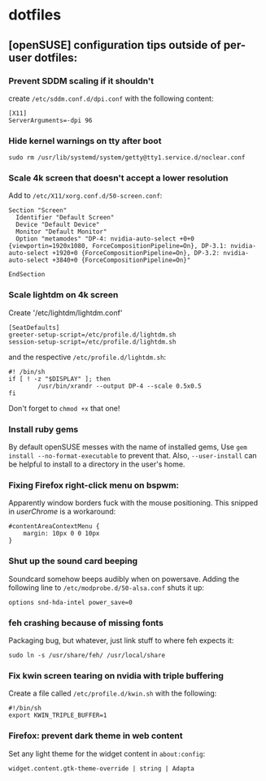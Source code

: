 # dotfiles

## [openSUSE] configuration tips outside of per-user dotfiles:

### Prevent SDDM scaling if it shouldn't

create `/etc/sddm.conf.d/dpi.conf` with the following content:

```
[X11]
ServerArguments=-dpi 96
``` 

### Hide kernel warnings on tty after boot

`sudo rm /usr/lib/systemd/system/getty@tty1.service.d/noclear.conf`

### Scale 4k screen that doesn't accept a lower resolution

Add to `/etc/X11/xorg.conf.d/50-screen.conf`:

```
Section "Screen"
  Identifier "Default Screen"
  Device "Default Device"
  Monitor "Default Monitor"
  Option "metamodes" "DP-4: nvidia-auto-select +0+0 {viewportin=1920x1080, ForceCompositionPipeline=On}, DP-3.1: nvidia-auto-select +1920+0 {ForceCompositionPipeline=On}, DP-3.2: nvidia-auto-select +3840+0 {ForceCompositionPipeline=On}"

EndSection
```

### Scale lightdm on 4k screen

Create '/etc/lightdm/lightdm.conf'

```
[SeatDefaults]
greeter-setup-script=/etc/profile.d/lightdm.sh
session-setup-script=/etc/profile.d/lightdm.sh
```

and the respective `/etc/profile.d/lightdm.sh`:

```
#! /bin/sh
if [ ! -z "$DISPLAY" ]; then
        /usr/bin/xrandr --output DP-4 --scale 0.5x0.5
fi
```
Don't forget to `chmod +x` that one!

### Install ruby gems

By default openSUSE messes with the name of installed gems, Use `gem install --no-format-executable` to prevent that. Also, `--user-install` can be helpful to install to a directory in the user's home.

### Fixing Firefox right-click menu on bspwm:

Apparently window borders fuck with the mouse positioning. This snipped in *userChrome* is a workaround:

```
#contentAreaContextMenu {
    margin: 10px 0 0 10px
}
```

### Shut up the sound card beeping

Soundcard somehow beeps audibly when on powersave.
Adding the following line to `/etc/modprobe.d/50-alsa.conf` shuts it up:

```
options snd-hda-intel power_save=0
```

### feh crashing because of missing fonts

Packaging bug, but whatever, just link stuff to where feh expects it:

```
sudo ln -s /usr/share/feh/ /usr/local/share
```

### Fix kwin screen tearing on nvidia with triple buffering

Create a file called `/etc/profile.d/kwin.sh` with the following:

```
#!/bin/sh
export KWIN_TRIPLE_BUFFER=1
```

### Firefox: prevent dark theme in web content

Set any light theme for the widget content in `about:config`:

```
widget.content.gtk-theme-override | string | Adapta
```
